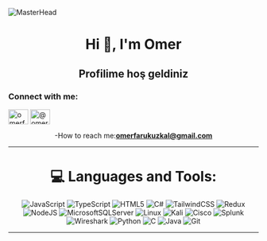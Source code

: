 ![MasterHead](https://media.licdn.com/dms/image/v2/D4D16AQHntLUXWb6gcQ/profile-displaybackgroundimage-shrink_350_1400/profile-displaybackgroundimage-shrink_350_1400/0/1733774284763?e=1755129600&v=beta&t=qrhx81FMgZZLcz5Di6Za8Kk1LEYTvNzPOPaSdwK6tc8)



<h1 align="center">Hi 👋, I'm Omer </h1>
<h2 align="center">Profilime hoş geldiniz</h2>
<div align="center">
<h3 align="left">Connect with me:</h3>
<p align="left">
<a href="https://linkedin.com/in/omerfarukuzkal" target="blank"><img align="center" src="https://raw.githubusercontent.com/rahuldkjain/github-profile-readme-generator/master/src/images/icons/Social/linked-in-alt.svg" alt="omerfarukuzkal" height="30" width="40" /></a>
<a href="https://medium.com/@omerfarukuzkal" target="blank"><img align="center" src="https://raw.githubusercontent.com/rahuldkjain/github-profile-readme-generator/master/src/images/icons/Social/medium.svg" alt="@omerfarukuzkal" height="30" width="40" /></a>

 -How to reach me:**omerfarukuzkal@gmail.com**
</p>

 <hr>

# 💻 Languages and Tools:
 
![JavaScript](https://img.shields.io/badge/javascript-%23323330.svg?style=for-the-badge&logo=javascript&logoColor=%23F7DF1E)
![TypeScript](https://img.shields.io/badge/typescript-%23007ACC.svg?style=for-the-badge&logo=typescript&logoColor=white)
![HTML5](https://img.shields.io/badge/html5-%23E34F26.svg?style=for-the-badge&logo=html5&logoColor=white)
![C#](https://img.shields.io/badge/c%23-%23239120.svg?style=for-the-badge&logo=csharp&logoColor=white)
![TailwindCSS](https://img.shields.io/badge/tailwindcss-%2338B2AC.svg?style=for-the-badge&logo=tailwind-css&logoColor=white)
![Redux](https://img.shields.io/badge/redux-%23593d88.svg?style=for-the-badge&logo=redux&logoColor=white)
![NodeJS](https://img.shields.io/badge/node.js-6DA55F?style=for-the-badge&logo=node.js&logoColor=white)
![MicrosoftSQLServer](https://img.shields.io/badge/Microsoft%20SQL%20Server-CC2927?style=for-the-badge&logo=microsoft%20sql%20server&logoColor=white)
![Linux](https://img.shields.io/badge/Linux-FCC624?style=for-the-badge&logo=linux&logoColor=black)
![Kali](https://img.shields.io/badge/Kali-268BEE?style=for-the-badge&logo=kalilinux&logoColor=white)
![Cisco](https://img.shields.io/badge/cisco-%23049fd9.svg?style=for-the-badge&logo=cisco&logoColor=black)
![Splunk](https://img.shields.io/badge/splunk-%23000000.svg?style=for-the-badge&logo=splunk&logoColor=white)
![Wireshark](https://img.shields.io/badge/-Wireshark-%231679A7?style=for-the-badge&logo=wireshark&logoColor=white)
![Python](https://img.shields.io/badge/python-3670A0?style=for-the-badge&logo=python&logoColor=ffdd54)
![C](https://img.shields.io/badge/c-%2300599C.svg?style=for-the-badge&logo=c&logoColor=white)
![Java](https://img.shields.io/badge/java-%23ED8B00.svg?style=for-the-badge&logo=openjdk&logoColor=white)
![Git](https://img.shields.io/badge/git-%23F05033.svg?style=for-the-badge&logo=git&logoColor=white)
 <hr>

